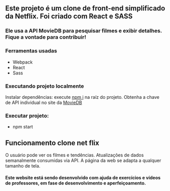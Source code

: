 ## Este projeto é um clone de front-end simplificado da Netflix. Foi criado com React e SASS

### Ele usa a API MovieDB para pesquisar filmes e exibir detalhes. Fique a vontade para contribuir!


### Ferramentas usadas
- Webpack
- React
- Sass 

### Executando projeto localmente
Instalar dependências: execute [npm i]() na raíz do projeto.
Obtenha a chave de API individual no site da [MovieDB](https://api.themoviedb.org/)

### Executar projeto: 
- npm start


## Funcionamento clone net flix
O usuário pode ver os filmes e tendências. Atualizações de dados semanalmente consumidas via API.
A página da web se adapta a qualquer tamanho de tela.



#### Este website está sendo desenvolvido com ajuda de exercícios e vídeos de professores, em fase de desenvolvimento e aperfeiçoamento.
